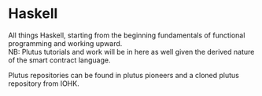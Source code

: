 # Haskell

All things Haskell, starting from the beginning fundamentals of functional programming and working upward. <br>
NB: Plutus tutorials and work will be in here as well given the derived nature of the smart contract language.

Plutus repositories can be found in plutus pioneers and a cloned plutus repository from IOHK.
